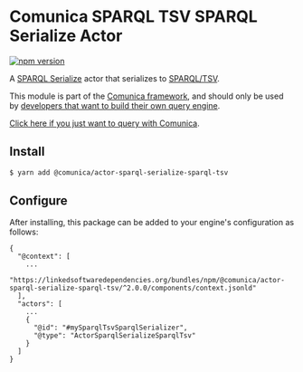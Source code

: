 # Comunica SPARQL TSV SPARQL Serialize Actor

[![npm version](https://badge.fury.io/js/%40comunica%2Factor-sparql-serialize-sparql-tsv.svg)](https://www.npmjs.com/package/@comunica/actor-sparql-serialize-sparql-tsv)

A [SPARQL Serialize](https://github.com/comunica/comunica/tree/master/packages/bus-sparql-serialize) actor that serializes to [SPARQL/TSV](https://www.w3.org/TR/sparql11-results-csv-tsv/).

This module is part of the [Comunica framework](https://github.com/comunica/comunica),
and should only be used by [developers that want to build their own query engine](https://comunica.dev/docs/modify/).

[Click here if you just want to query with Comunica](https://comunica.dev/docs/query/).

## Install

```bash
$ yarn add @comunica/actor-sparql-serialize-sparql-tsv
```

## Configure

After installing, this package can be added to your engine's configuration as follows:
```text
{
  "@context": [
    ...
    "https://linkedsoftwaredependencies.org/bundles/npm/@comunica/actor-sparql-serialize-sparql-tsv/^2.0.0/components/context.jsonld"  
  ],
  "actors": [
    ...
    {
      "@id": "#mySparqlTsvSparqlSerializer",
      "@type": "ActorSparqlSerializeSparqlTsv"
    }
  ]
}
```
